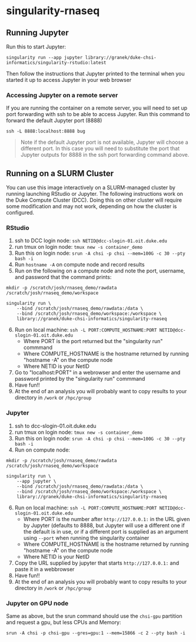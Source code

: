 # singularity-rnaseq

## Running Jupyter
Run this to start Jupyter:
```
singularity run --app jupyter library://granek/duke-chsi-informatics/singularity-rstudio:latest
```

Then follow the instructions that Jupyter printed to the terminal when you started it up to access Jupyter in your web browser


### Accessing Jupyter on a remote server
If you are running the container on a remote server, you will need to set up port forwarding with ssh to be able to access Jupyter.  Run this command to forward the default Jupyter port (8888)

```
ssh -L 8888:localhost:8888 bug
```
> Note if the default Jupyter port is not available, Jupyter will choose a different port.  In this case you will need to substitute the port that Jupyter outputs for 8888 in the ssh port forwarding command above.

## Running on a SLURM Cluster

You can use this image interactively on a SLURM-managed cluster by running launching RStudio or Jupyter. The following instructions work on the Duke Compute Cluster (DCC).  Doing this on other cluster will require some modification and may not work, depending on how the cluster is configured.

### RStudio

1.  ssh to DCC login node: `ssh NETID@dcc-slogin-01.oit.duke.edu`
2.  run tmux on login node: `tmux new -s container_demo`
3.  Run this on login node: `srun -A chsi -p chsi --mem=100G -c 30 --pty bash -i`
4.  Run `hostname -A` on compute node and record results
5.  Run on the following on a compute node and note the port, username, and password that the command prints:

```
mkdir -p /scratch/josh/rnaseq_demo/rawdata /scratch/josh/rnaseq_demo/workspace

singularity run \
	--bind /scratch/josh/rnaseq_demo/rawdata:/data \
	--bind /scratch/josh/rnaseq_demo/workspace:/workspace \
	library://granek/duke-chsi-informatics/singularity-rnaseq
```

6.  Run on local machine: `ssh -L PORT:COMPUTE_HOSTNAME:PORT NETID@dcc-slogin-01.oit.duke.edu`
    -   Where PORT is the port returned but the "singularity run" commmand
    -   Where COMPUTE_HOSTNAME is the hostname returned by running "hostname -A" on the compute node
    -   Where NETID is your NetID
7.  Go to "localhost:PORT" in a webrowser and enter the username and password printed by the "singularity run" commmand
8.  Have fun!!
9. At the end of an analysis you will probably want to copy results to your directory in `/work` or `/hpc/group`

### Jupyter

1.  ssh to dcc-slogin-01.oit.duke.edu
2.  run tmux on login node: `tmux new -s container_demo`
3.  Run this on login node: `srun -A chsi -p chsi --mem=100G -c 30 --pty bash -i`
5.  Run on compute node:

```
mkdir -p /scratch/josh/rnaseq_demo/rawdata /scratch/josh/rnaseq_demo/workspace

singularity run \
	--app jupyter \
	--bind /scratch/josh/rnaseq_demo/rawdata:/data \
	--bind /scratch/josh/rnaseq_demo/workspace:/workspace \
	library://granek/duke-chsi-informatics/singularity-rnaseq
```
	
6.  Run on local machine: `ssh -L PORT:COMPUTE_HOSTNAME:PORT NETID@dcc-slogin-01.oit.duke.edu`
    -   Where PORT is the number after `http://127.0.0.1:` in the URL given by Jupyter (defaults to 8888, but Jupyter will use a different one if the default is in use, or if a different port is supplied as an argument using `--port` when running the singularity container
    -   Where COMPUTE_HOSTNAME is the hostname returned by running "hostname -A" on the compute node
    -   Where NETID is your NetID
7.  Copy the URL supplied by jupyter that starts `http://127.0.0.1:` and paste it in a webbrowser
8.  Have fun!!
9. At the end of an analysis you will probably want to copy results to your directory in `/work` or `/hpc/group`

### Jupyter on GPU node

Same as above, but the srun command should use the `chsi-gpu` partition and request a gpu, but less CPUs and Memory:

`srun -A chsi -p chsi-gpu --gres=gpu:1 --mem=15866 -c 2 --pty bash -i`


